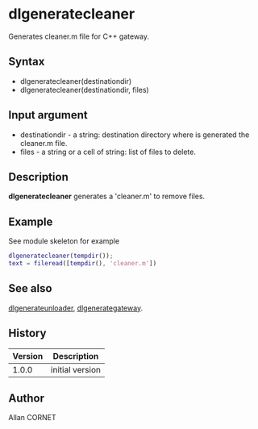 

# dlgeneratecleaner

Generates cleaner.m file for C++ gateway.

## Syntax

- dlgeneratecleaner(destinationdir)
- dlgeneratecleaner(destinationdir, files)

## Input argument

 - destinationdir - a string: destination directory where is generated the cleaner.m file.
 - files - a string or a cell of string: list of files to delete.

## Description


  <p><b>dlgeneratecleaner</b> generates a 'cleaner.m' to remove files.</p>


## Example

See module skeleton for example
```matlab
dlgeneratecleaner(tempdir());
text = fileread([tempdir(), 'cleaner.m'])
```

## See also

[dlgenerateunloader](dlgenerateunloader.md), [dlgenerategateway](dlgenerategateway.md).
## History

|Version|Description|
|------|------|
|1.0.0|initial version|


## Author

Allan CORNET



